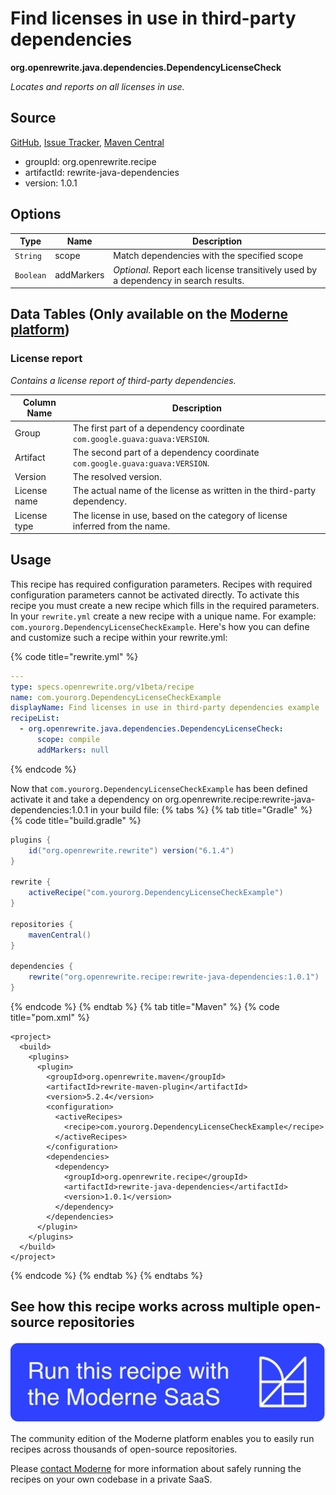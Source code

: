 # Find licenses in use in third-party dependencies

**org.openrewrite.java.dependencies.DependencyLicenseCheck**

_Locates and reports on all licenses in use._

## Source

[GitHub](https://github.com/openrewrite/rewrite-java-dependencies/blob/main/src/main/java/org/openrewrite/java/dependencies/DependencyLicenseCheck.java), [Issue Tracker](https://github.com/openrewrite/rewrite-java-dependencies/issues), [Maven Central](https://central.sonatype.com/artifact/org.openrewrite.recipe/rewrite-java-dependencies/1.0.1/jar)

* groupId: org.openrewrite.recipe
* artifactId: rewrite-java-dependencies
* version: 1.0.1

## Options

| Type | Name | Description |
| -- | -- | -- |
| `String` | scope | Match dependencies with the specified scope |
| `Boolean` | addMarkers | *Optional*. Report each license transitively used by a dependency in search results. |

## Data Tables (Only available on the [Moderne platform](https://app.moderne.io/))

### License report

_Contains a license report of third-party dependencies._

| Column Name | Description |
| ----------- | ----------- |
| Group | The first part of a dependency coordinate `com.google.guava:guava:VERSION`. |
| Artifact | The second part of a dependency coordinate `com.google.guava:guava:VERSION`. |
| Version | The resolved version. |
| License name | The actual name of the license as written in the third-party dependency. |
| License type | The license in use, based on the category of license inferred from the name. |


## Usage

This recipe has required configuration parameters. Recipes with required configuration parameters cannot be activated directly. To activate this recipe you must create a new recipe which fills in the required parameters. In your `rewrite.yml` create a new recipe with a unique name. For example: `com.yourorg.DependencyLicenseCheckExample`.
Here's how you can define and customize such a recipe within your rewrite.yml:

{% code title="rewrite.yml" %}
```yaml
---
type: specs.openrewrite.org/v1beta/recipe
name: com.yourorg.DependencyLicenseCheckExample
displayName: Find licenses in use in third-party dependencies example
recipeList:
  - org.openrewrite.java.dependencies.DependencyLicenseCheck:
      scope: compile
      addMarkers: null
```
{% endcode %}

Now that `com.yourorg.DependencyLicenseCheckExample` has been defined activate it and take a dependency on org.openrewrite.recipe:rewrite-java-dependencies:1.0.1 in your build file:
{% tabs %}
{% tab title="Gradle" %}
{% code title="build.gradle" %}
```groovy
plugins {
    id("org.openrewrite.rewrite") version("6.1.4")
}

rewrite {
    activeRecipe("com.yourorg.DependencyLicenseCheckExample")
}

repositories {
    mavenCentral()
}

dependencies {
    rewrite("org.openrewrite.recipe:rewrite-java-dependencies:1.0.1")
}
```
{% endcode %}
{% endtab %}
{% tab title="Maven" %}
{% code title="pom.xml" %}
```markup
<project>
  <build>
    <plugins>
      <plugin>
        <groupId>org.openrewrite.maven</groupId>
        <artifactId>rewrite-maven-plugin</artifactId>
        <version>5.2.4</version>
        <configuration>
          <activeRecipes>
            <recipe>com.yourorg.DependencyLicenseCheckExample</recipe>
          </activeRecipes>
        </configuration>
        <dependencies>
          <dependency>
            <groupId>org.openrewrite.recipe</groupId>
            <artifactId>rewrite-java-dependencies</artifactId>
            <version>1.0.1</version>
          </dependency>
        </dependencies>
      </plugin>
    </plugins>
  </build>
</project>
```
{% endcode %}
{% endtab %}
{% endtabs %}

## See how this recipe works across multiple open-source repositories

[![Moderne Link Image](/.gitbook/assets/ModerneRecipeButton.png)](https://app.moderne.io/recipes/org.openrewrite.java.dependencies.DependencyLicenseCheck)

The community edition of the Moderne platform enables you to easily run recipes across thousands of open-source repositories.

Please [contact Moderne](https://moderne.io/product) for more information about safely running the recipes on your own codebase in a private SaaS.
